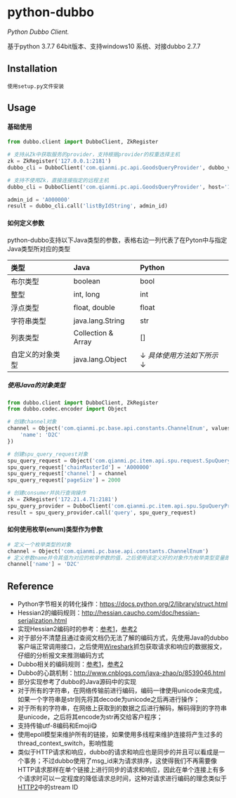 # python-dubbo

_Python Dubbo Client._

基于python 3.7.7 64bit版本、支持windows10 系统、对接dubbo 2.7.7

## Installation

    使用setup.py文件安装

## Usage

#### 基础使用

```python
from dubbo.client import DubboClient, ZkRegister

# 支持从Zk中获取服务的provider，支持根据provider的权重选择主机
zk = ZkRegister('127.0.0.1:2181')
dubbo_cli = DubboClient('com.qianmi.pc.api.GoodsQueryProvider', dubbo_version='2.0.2', zk_register=zk, group="23456")

# 支持不使用Zk，直接连接指定的远程主机
dubbo_cli = DubboClient('com.qianmi.pc.api.GoodsQueryProvider', host='127.0.0.1:20880')

admin_id = 'A000000'
result = dubbo_cli.call('listByIdString', admin_id)
```

#### 如何定义参数

python-dubbo支持以下Java类型的参数，表格右边一列代表了在Pyton中与指定Java类型所对应的类型

| 类型 | Java | Python |
| :--- | :--- | :--- |
| 布尔类型 | boolean | bool |
| 整型 | int, long | int |
| 浮点类型 | float, double | float |
| 字符串类型 | java.lang.String | str |
| 列表类型 | Collection & Array | [] |
| 自定义的对象类型 | java.lang.Object | ↓ _具体使用方法如下所示_ ↓ |

##### 使用Java的对象类型
```python
from dubbo.client import DubboClient, ZkRegister
from dubbo.codec.encoder import Object

# 创建channel对象
channel = Object('com.qianmi.pc.base.api.constants.ChannelEnum', values={
    'name': 'D2C'
})

# 创建spu_query_request对象
spu_query_request = Object('com.qianmi.pc.item.api.spu.request.SpuQueryRequest')
spu_query_request['chainMasterId'] = 'A000000'
spu_query_request['channel'] = channel
spu_query_request['pageSize'] = 2000

# 创建consumer并执行查询操作
zk = ZkRegister('172.21.4.71:2181')
spu_query_provider = DubboClient('com.qianmi.pc.item.api.spu.SpuQueryProvider', dubbo_version='2.0.2', zk_register=zk, group="23456")
result = spu_query_provider.call('query', spu_query_request)
```

#### 如何使用枚举(enum)类型作为参数

```python
# 定义一个枚举类型的对象
channel = Object('com.qianmi.pc.base.api.constants.ChannelEnum')
# 定义参数name并令其值为对应的枚举参数的值，之后使用该定义好的对象作为枚举类型变量即可
channel['name'] = 'D2C'
```

## Reference

* Python字节相关的转化操作：<https://docs.python.org/2/library/struct.html>
* Hessian2的编码规则：<http://hessian.caucho.com/doc/hessian-serialization.html>
* 实现Hessian2编码时的参考：[参考1](https://github.com/WKPlus/pyhessian2/blob/3.1.5/pyhessian2/encoder.py)，[参考2](https://github.com/zhouyougit/PyDubbo/blob/master/dubbo/hessian2.py)
* 对于部分不清楚且通过查阅文档仍无法了解的编码方式，先使用Java的dubbo客户端正常调用接口，之后使用[Wireshark](https://en.wikipedia.org/wiki/Wireshark)抓包获取请求和响应的数据报文，仔细的分析报文来推测编码方式
* Dubbo相关的编码规则：[参考1](http://fe.58qf.com/2017/11/07/node-dubbo/)，[参考2](http://cxis.me/2017/03/19/Dubbo%E4%B8%AD%E7%BC%96%E7%A0%81%E5%92%8C%E8%A7%A3%E7%A0%81%E7%9A%84%E8%A7%A3%E6%9E%90/)
* Dubbo的心跳机制：<http://www.cnblogs.com/java-zhao/p/8539046.html>
* 部分实现参考了dubbo的Java源码中的实现
* 对于所有的字符串，在网络传输前进行编码，编码一律使用unicode来完成，如果一个字符串是str则先将其decode为unicode之后再进行操作；
* 对于所有的字符串，在网络上获取到的数据之后进行解码，解码得到的字符串是unicode，之后将其encode为str再交给客户程序；
* 支持传输utf-8编码和Emoji😋
* 使用epoll模型来维护所有的链接，如果使用多线程来维护连接将产生过多的thread_context_switch，影响性能
* 类似于HTTP请求和响应，dubbo的请求和响应也是同步的并且可以看成是一个事务；不过dubbo使用了msg_id来为请求排序，这使得我们不再需要像HTTP请求那样在单个链接上进行同步的请求和响应，因此在单个连接上有多个请求时可以一定程度的降低请求总时间，这种对请求进行编码的理念类似于[HTTP2](https://zh.wikipedia.org/wiki/HTTP/2)中的stream ID
